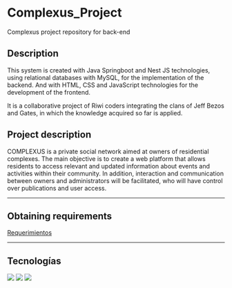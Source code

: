 # Complexus_Project
Complexus project repository for back-end

## Description
This system is created with Java Springboot and Nest JS technologies, using relational databases with MySQL, for the implementation of the backend. And with HTML, CSS and JavaScript technologies for the development of the frontend.

It is a collaborative project of Riwi coders integrating the clans of Jeff Bezos and Gates, in which the knowledge acquired so far is applied.

## Project description
COMPLEXUS is a private social network aimed at owners of residential complexes. The main objective is to create a web platform that allows residents to access relevant and updated information about events and activities within their community. In addition, interaction and communication between owners and administrators will be facilitated, who will have control over publications and user access.


______________________________________________________________________________________________________________________________________________________________________________________________


## Obtaining requirements
 <a href="https://docs.google.com/document/d/1PYJSq65gLmAED-FeUPmWEIK_hYmlRZaDlMunQ5DGI2M/edit">Requerimientos</a>
______________________________________________________________________________________________________________________________________________________________________________________________

 ## Tecnologías
 <img src="https://miro.medium.com/v2/resize:fit:1100/format:webp/1*2XrX0fP0htyTCah7AglTig.jpeg" style="width:33%, heigth:33%">
 
  <img src="https://miro.medium.com/v2/resize:fit:750/format:webp/1*_ovMcBbTlga_Yw_CJOTsJg.png" style="width:33%, heigth:33%">
  
  <img src="https://www.svgrepo.com/show/303251/mysql-logo.svg" style="width:33%, heigth:33%">
 
